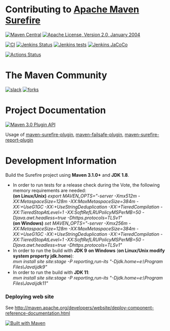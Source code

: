 <!---
 Licensed to the Apache Software Foundation (ASF) under one or more
 contributor license agreements.  See the NOTICE file distributed with
 this work for additional information regarding copyright ownership.
 The ASF licenses this file to You under the Apache License, Version 2.0
 (the "License"); you may not use this file except in compliance with
 the License.  You may obtain a copy of the License at

      http://www.apache.org/licenses/LICENSE-2.0

 Unless required by applicable law or agreed to in writing, software
 distributed under the License is distributed on an "AS IS" BASIS,
 WITHOUT WARRANTIES OR CONDITIONS OF ANY KIND, either express or implied.
 See the License for the specific language governing permissions and
 limitations under the License.
-->
Contributing to [Apache Maven Surefire](https://maven.apache.org/surefire/)
======================

[![Maven Central](https://img.shields.io/maven-central/v/org.apache.maven.surefire/surefire.svg?label=Maven%20Central&style=plastic)](https://search.maven.org/#search%7Cgav%7C1%7Cg%3A%22org.apache.maven.plugins%22%20AND%20a%3A%22maven-surefire-plugin%22)
[![Apache License, Version 2.0, January 2004](https://img.shields.io/github/license/apache/maven.svg?label=License&style=plastic)][license]

[![CI](https://img.shields.io/badge/CI-Jenkins-blue.svg?style=plastic)](https://jenkins-ci.org/)
[![Jenkins Status](https://img.shields.io/jenkins/s/https/builds.apache.org/job/maven-box/job/maven-surefire/job/master.svg?style=plastic)][build]
[![Jenkins tests](https://img.shields.io/jenkins/t/https/builds.apache.org/job/maven-box/job/maven-surefire/job/master.svg?style=plastic)][test-results]
[![Jenkins JaCoCo](https://img.shields.io/jenkins/coverage/jacoco/https/builds.apache.org/job/maven-box/job/maven-surefire/job/master.svg?style=plastic)](https://builds.apache.org/job/maven-box/job/maven-surefire/job/master/lastBuild/jacoco/)

[![Actions Status](https://github.com/apache/maven-surefire/workflows/GitHub%20CI/badge.svg?branch=master)](https://github.com/apache/maven-surefire/actions)

# The Maven Community

[![slack](https://img.shields.io/badge/slack-18/1138-pink.svg)](https://the-asf.slack.com)
[![forks](https://img.shields.io/github/forks/apache/maven-surefire.svg?style=social&label=Fork)](https://github.com/apache/maven-surefire/)


# Project Documentation

[![Maven 3.0 Plugin API](https://img.shields.io/badge/maven%20site-documentation-blue.svg?style=plastic)](https://maven.apache.org/surefire/)

Usage of [maven-surefire-plugin], [maven-failsafe-plugin], [maven-surefire-report-plugin]


# Development Information

Build the Surefire project using **Maven 3.1.0+** and **JDK 1.8**.  

* In order to run tests for a release check during the Vote, the following memory requirements are needed:   
  **(on Linux/Unix)** *export MAVEN_OPTS="-server -Xmx512m -XX:MetaspaceSize=128m -XX:MaxMetaspaceSize=384m -XX:+UseG1GC -XX:+UseStringDeduplication -XX:+TieredCompilation -XX:TieredStopAtLevel=1 -XX:SoftRefLRUPolicyMSPerMB=50 -Djava.awt.headless=true -Dhttps.protocols=TLSv1"*  
  **(on Windows)** *set MAVEN_OPTS="-server -Xmx256m -XX:MetaspaceSize=128m -XX:MaxMetaspaceSize=384m -XX:+UseG1GC -XX:+UseStringDeduplication -XX:+TieredCompilation -XX:TieredStopAtLevel=1 -XX:SoftRefLRUPolicyMSPerMB=50 -Djava.awt.headless=true -Dhttps.protocols=TLSv1"*    
* In order to run the build with **JDK 9** **on Windows** (**on Linux/Unix modify system property jdk.home**):  
  *mvn install site site:stage -P reporting,run-its "-Djdk.home=e:\Program Files\Java\jdk9\"*
* In order to run the build with **JDK 11**:    
  *mvn install site site:stage -P reporting,run-its "-Djdk.home=e:\Program Files\Java\jdk11\"*
  

### Deploying web site

See http://maven.apache.org/developers/website/deploy-component-reference-documentation.html

[![Built with Maven](http://maven.apache.org/images/logos/maven-feather.png)](https://maven.apache.org/surefire/)


[license]: https://www.apache.org/licenses/LICENSE-2.0
[build]: https://builds.apache.org/job/maven-box/job/maven-surefire/job/master/
[test-results]: https://builds.apache.org/job/maven-box/job/maven-surefire/job/master/lastCompletedBuild/testReport/
[Join us @ irc://freenode/maven]: https://www.irccloud.com/invite?channel=maven&amp;hostname=irc.freenode.net&amp;port=6697&amp;ssl=1
[Webchat with us @channel maven]: http://webchat.freenode.net/?channels=%23maven
[JIRA Change Log]: https://issues.apache.org/jira/browse/SUREFIRE/?selectedTab=com.atlassian.jira.jira-projects-plugin:changelog-panel
[maven-surefire-plugin]: https://maven.apache.org/surefire/maven-surefire-plugin/usage.html
[maven-failsafe-plugin]: https://maven.apache.org/surefire/maven-failsafe-plugin/usage.html
[maven-surefire-report-plugin]: https://maven.apache.org/surefire/maven-surefire-report-plugin/usage.html
